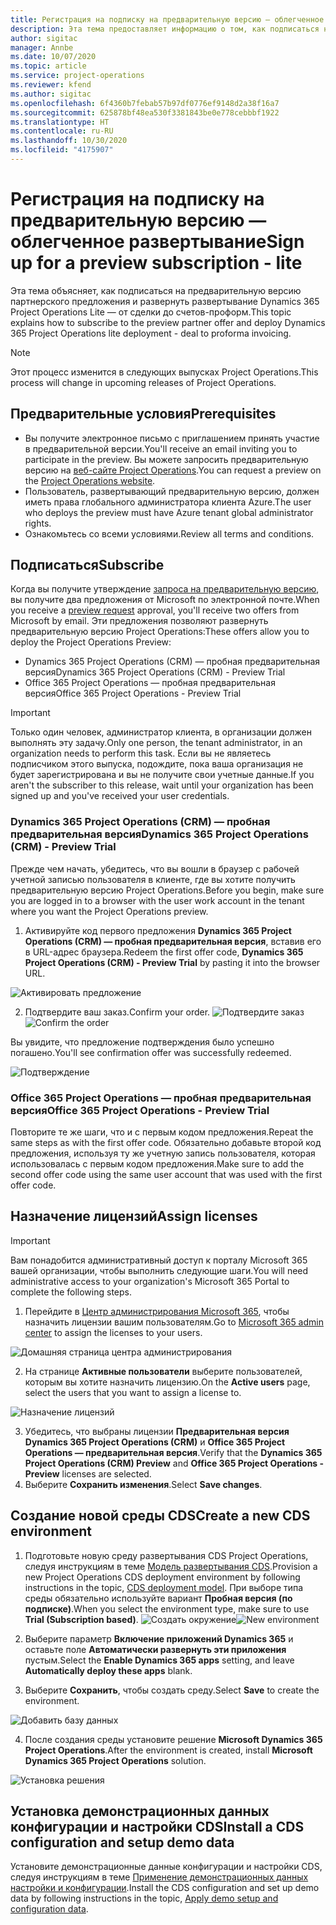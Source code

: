 ```yaml
---
title: Регистрация на подписку на предварительную версию — облегченное развертывание
description: Эта тема предоставляет информацию о том, как подписаться на развертывание и развернуть развертывание Project Operations Lite — от сделки до счетов-проформ.
author: sigitac
manager: Annbe
ms.date: 10/07/2020
ms.topic: article
ms.service: project-operations
ms.reviewer: kfend
ms.author: sigitac
ms.openlocfilehash: 6f4360b7febab57b97df0776ef9148d2a38f16a7
ms.sourcegitcommit: 625878bf48ea530f3381843be0e778cebbbf1922
ms.translationtype: HT
ms.contentlocale: ru-RU
ms.lasthandoff: 10/30/2020
ms.locfileid: "4175907"
---
```

# <a name="sign-up-for-a-preview-subscription---lite"></a><span data-ttu-id="7d5ae-103">Регистрация на подписку на предварительную версию — облегченное развертывание</span><span class="sxs-lookup"><span data-stu-id="7d5ae-103">Sign up for a preview subscription - lite</span></span> 

<span data-ttu-id="7d5ae-104">Эта тема объясняет, как подписаться на предварительную версию партнерского предложения и развернуть развертывание Dynamics 365 Project Operations Lite — от сделки до счетов-проформ.</span><span class="sxs-lookup"><span data-stu-id="7d5ae-104">This topic explains how to subscribe to the preview partner offer and deploy Dynamics 365 Project Operations lite deployment - deal to proforma invoicing.</span></span>

> [!NOTE]
> <span data-ttu-id="7d5ae-105">Этот процесс изменится в следующих выпусках Project Operations.</span><span class="sxs-lookup"><span data-stu-id="7d5ae-105">This process will change in upcoming releases of Project Operations.</span></span>

## <a name="prerequisites"></a><span data-ttu-id="7d5ae-106">Предварительные условия</span><span class="sxs-lookup"><span data-stu-id="7d5ae-106">Prerequisites</span></span>

- <span data-ttu-id="7d5ae-107">Вы получите электронное письмо с приглашением принять участие в предварительной версии.</span><span class="sxs-lookup"><span data-stu-id="7d5ae-107">You'll receive an email inviting you to participate in the preview.</span></span> <span data-ttu-id="7d5ae-108">Вы можете запросить предварительную версию на [веб-сайте Project Operations](https://dynamics.microsoft.com/en-us/project-operations/overview/).</span><span class="sxs-lookup"><span data-stu-id="7d5ae-108">You can request a preview on the [Project Operations website](https://dynamics.microsoft.com/en-us/project-operations/overview/).</span></span>
- <span data-ttu-id="7d5ae-109">Пользователь, развертывающий предварительную версию, должен иметь права глобального администратора клиента Azure.</span><span class="sxs-lookup"><span data-stu-id="7d5ae-109">The user who deploys the preview must have Azure tenant global administrator rights.</span></span>
- <span data-ttu-id="7d5ae-110">Ознакомьтесь со всеми условиями.</span><span class="sxs-lookup"><span data-stu-id="7d5ae-110">Review all terms and conditions.</span></span>

## <a name="subscribe"></a><span data-ttu-id="7d5ae-111">Подписаться</span><span class="sxs-lookup"><span data-stu-id="7d5ae-111">Subscribe</span></span>

<span data-ttu-id="7d5ae-112">Когда вы получите утверждение [запроса на предварительную версию](https://forms.office.com/FormsPro/Pages/ResponsePage.aspx?id=v4j5cvGGr0GRqy180BHbR56j8lZs0FdAvwT75_WNFyxUMkRDV1NYQU5TNjE2VjhKOVBUNVg2R0s1NC4u), вы получите два предложения от Microsoft по электронной почте.</span><span class="sxs-lookup"><span data-stu-id="7d5ae-112">When you receive a [preview request](https://forms.office.com/FormsPro/Pages/ResponsePage.aspx?id=v4j5cvGGr0GRqy180BHbR56j8lZs0FdAvwT75_WNFyxUMkRDV1NYQU5TNjE2VjhKOVBUNVg2R0s1NC4u) approval, you'll receive two offers from Microsoft by email.</span></span> <span data-ttu-id="7d5ae-113">Эти предложения позволяют развернуть предварительную версию Project Operations:</span><span class="sxs-lookup"><span data-stu-id="7d5ae-113">These offers allow you to deploy the Project Operations Preview:</span></span>

- <span data-ttu-id="7d5ae-114">Dynamics 365 Project Operations (CRM) — пробная предварительная версия</span><span class="sxs-lookup"><span data-stu-id="7d5ae-114">Dynamics 365 Project Operations (CRM) - Preview Trial</span></span>
- <span data-ttu-id="7d5ae-115">Office 365 Project Operations — пробная предварительная версия</span><span class="sxs-lookup"><span data-stu-id="7d5ae-115">Office 365 Project Operations - Preview Trial</span></span>

> [!IMPORTANT]
> <span data-ttu-id="7d5ae-116">Только один человек, администратор клиента, в организации должен выполнять эту задачу.</span><span class="sxs-lookup"><span data-stu-id="7d5ae-116">Only one person, the tenant administrator, in an organization needs to perform this task.</span></span> <span data-ttu-id="7d5ae-117">Если вы не являетесь подписчиком этого выпуска, подождите, пока ваша организация не будет зарегистрирована и вы не получите свои учетные данные.</span><span class="sxs-lookup"><span data-stu-id="7d5ae-117">If you aren't the subscriber to this release, wait until your organization has been signed up and you've received your user credentials.</span></span>

### <a name="dynamics-365-project-operations-crm---preview-trial"></a><span data-ttu-id="7d5ae-118">Dynamics 365 Project Operations (CRM) — пробная предварительная версия</span><span class="sxs-lookup"><span data-stu-id="7d5ae-118">Dynamics 365 Project Operations (CRM) - Preview Trial</span></span> 

<span data-ttu-id="7d5ae-119">Прежде чем начать, убедитесь, что вы вошли в браузер с рабочей учетной записью пользователя в клиенте, где вы хотите получить предварительную версию Project Operations.</span><span class="sxs-lookup"><span data-stu-id="7d5ae-119">Before you begin, make sure you are logged in to a browser with the user work account in the tenant where you want the Project Operations preview.</span></span>

1. <span data-ttu-id="7d5ae-120">Активируйте код первого предложения **Dynamics 365 Project Operations (CRM) — пробная предварительная версия**, вставив его в URL-адрес браузера.</span><span class="sxs-lookup"><span data-stu-id="7d5ae-120">Redeem the first offer code, **Dynamics 365 Project Operations (CRM) - Preview Trial** by pasting it into the browser URL.</span></span>

![Активировать предложение](./media/16RedeemFirstOfferNew.png)

2. <span data-ttu-id="7d5ae-122">Подтвердите ваш заказ.</span><span class="sxs-lookup"><span data-stu-id="7d5ae-122">Confirm your order.</span></span>
<span data-ttu-id="7d5ae-123">![Подтвердите заказ](./media/17ConfirmOrderNew.png)</span><span class="sxs-lookup"><span data-stu-id="7d5ae-123">![Confirm the order](./media/17ConfirmOrderNew.png)</span></span>

<span data-ttu-id="7d5ae-124">Вы увидите, что предложение подтверждения было успешно погашено.</span><span class="sxs-lookup"><span data-stu-id="7d5ae-124">You'll see confirmation offer was successfully redeemed.</span></span>

![Подтверждение](./media/18OrderConfirmationNew.png)

### <a name="office-365-project-operations---preview-trial"></a><span data-ttu-id="7d5ae-126">Office 365 Project Operations — пробная предварительная версия</span><span class="sxs-lookup"><span data-stu-id="7d5ae-126">Office 365 Project Operations - Preview Trial</span></span>

<span data-ttu-id="7d5ae-127">Повторите те же шаги, что и с первым кодом предложения.</span><span class="sxs-lookup"><span data-stu-id="7d5ae-127">Repeat the same steps as with the first offer code.</span></span> <span data-ttu-id="7d5ae-128">Обязательно добавьте второй код предложения, используя ту же учетную запись пользователя, которая использовалась с первым кодом предложения.</span><span class="sxs-lookup"><span data-stu-id="7d5ae-128">Make sure to add the second offer code using the same user account that was used with the first offer code.</span></span>

## <a name="assign-licenses"></a><span data-ttu-id="7d5ae-129">Назначение лицензий</span><span class="sxs-lookup"><span data-stu-id="7d5ae-129">Assign licenses</span></span>

> [!IMPORTANT]
> <span data-ttu-id="7d5ae-130">Вам понадобится административный доступ к порталу Microsoft 365 вашей организации, чтобы выполнить следующие шаги.</span><span class="sxs-lookup"><span data-stu-id="7d5ae-130">You will need administrative access to your organization's Microsoft 365 Portal to complete the following steps.</span></span>


1. <span data-ttu-id="7d5ae-131">Перейдите в [Центр администрирования Microsoft 365](https://portal.office.com/), чтобы назначить лицензии вашим пользователям.</span><span class="sxs-lookup"><span data-stu-id="7d5ae-131">Go to [Microsoft 365 admin center](https://portal.office.com/) to assign the licenses to your users.</span></span>

![Домашняя страница центра администрирования](./media/14AdminPortal.png)

2. <span data-ttu-id="7d5ae-133">На странице **Активные пользователи** выберите пользователей, которым вы хотите назначить лицензию.</span><span class="sxs-lookup"><span data-stu-id="7d5ae-133">On the **Active users** page, select the users that you want to assign a license to.</span></span>

![Назначение лицензий](./media/15AssignLicenses.png)

3. <span data-ttu-id="7d5ae-135">Убедитесь, что выбраны лицензии **Предварительная версия Dynamics 365 Project Operations (CRM)** и **Office 365 Project Operations — предварительная версия**.</span><span class="sxs-lookup"><span data-stu-id="7d5ae-135">Verify that the **Dynamics 365 Project Operations (CRM) Preview** and **Office 365 Project Operations - Preview** licenses are selected.</span></span> 
4. <span data-ttu-id="7d5ae-136">Выберите **Сохранить изменения**.</span><span class="sxs-lookup"><span data-stu-id="7d5ae-136">Select **Save changes**.</span></span>

## <a name="create-a-new-cds-environment"></a><span data-ttu-id="7d5ae-137">Создание новой среды CDS</span><span class="sxs-lookup"><span data-stu-id="7d5ae-137">Create a new CDS environment</span></span>

1. <span data-ttu-id="7d5ae-138">Подготовьте новую среду развертывания CDS Project Operations, следуя инструкциям в теме [Модель развертывания CDS](lite-deployment.md).</span><span class="sxs-lookup"><span data-stu-id="7d5ae-138">Provision a new Project Operations CDS deployment environment by following instructions in the topic, [CDS deployment model](lite-deployment.md).</span></span> <span data-ttu-id="7d5ae-139">При выборе типа среды обязательно используйте вариант **Пробная версия (по подписке)**.</span><span class="sxs-lookup"><span data-stu-id="7d5ae-139">When you select the environment type, make sure to use **Trial (Subscription based)**.</span></span>
<span data-ttu-id="7d5ae-140">![Создать окружение](./media/19CreateEnvironment.png)</span><span class="sxs-lookup"><span data-stu-id="7d5ae-140">![New environment](./media/19CreateEnvironment.png)</span></span>

2. <span data-ttu-id="7d5ae-141">Выберите параметр **Включение приложений Dynamics 365** и оставьте поле **Автоматически развернуть эти приложения** пустым.</span><span class="sxs-lookup"><span data-stu-id="7d5ae-141">Select the **Enable Dynamics 365 apps** setting, and leave **Automatically deploy these apps** blank.</span></span>  
3. <span data-ttu-id="7d5ae-142">Выберите **Сохранить**, чтобы создать среду.</span><span class="sxs-lookup"><span data-stu-id="7d5ae-142">Select **Save** to create the environment.</span></span>

![Добавить базу данных](./media/20CreateEnvironment1.png)

4. <span data-ttu-id="7d5ae-144">После создания среды установите решение **Microsoft Dynamics 365 Project Operations**.</span><span class="sxs-lookup"><span data-stu-id="7d5ae-144">After the environment is created, install **Microsoft Dynamics 365 Project Operations** solution.</span></span> 

![Установка решения](./media/21InstallSolution.png)

## <a name="install-a-cds-configuration-and-setup-demo-data"></a><span data-ttu-id="7d5ae-146">Установка демонстрационных данных конфигурации и настройки CDS</span><span class="sxs-lookup"><span data-stu-id="7d5ae-146">Install a CDS configuration and setup demo data</span></span>

<span data-ttu-id="7d5ae-147">Установите демонстрационные данные конфигурации и настройки CDS, следуя инструкциям в теме [Применение демонстрационных данных настройки и конфигурации](lite-apply-demo-setup-config-data.md).</span><span class="sxs-lookup"><span data-stu-id="7d5ae-147">Install the CDS configuration and set up demo data by following instructions in the topic, [Apply demo setup and configuration data](lite-apply-demo-setup-config-data.md).</span></span>
